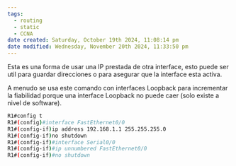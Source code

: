 ```yaml
---
tags:
  - routing
  - static
  - CCNA
date created: Saturday, October 19th 2024, 11:08:14 pm
date modified: Wednesday, November 20th 2024, 11:33:50 pm
---
```


Esta es una forma de usar una IP prestada de otra interface, esto puede ser util para guardar direcciones o para asegurar que la interface esta activa. 

A menudo se usa este comando con interfaces Loopback para incrementar la fiabilidad porque una interface Loopback no puede caer (solo existe a nivel de software). 

``` bash
R1#config t
R1#(config)#interface FastEthernet0/0
R1#(config-if)ip address 192.168.1.1 255.255.255.0
R1#(config-if)no shutdown
R1#(config-if)#interface Serial0/0
R1#(config-if)#ip unnumbered FastEthernet0/0
R1#(config-if)#no shutdown
```
